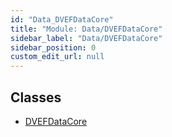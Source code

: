 ```yaml
---
id: "Data_DVEFDataCore"
title: "Module: Data/DVEFDataCore"
sidebar_label: "Data/DVEFDataCore"
sidebar_position: 0
custom_edit_url: null
---
```


## Classes

- [DVEFDataCore](../classes/Data_DVEFDataCore.DVEFDataCore.md)

